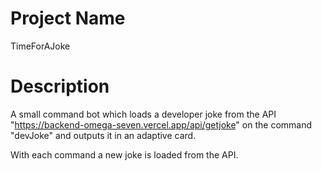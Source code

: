 # Project Name
TimeForAJoke

# Description
A small command bot which loads a developer joke from the API "https://backend-omega-seven.vercel.app/api/getjoke" on the command "devJoke" and outputs it in an adaptive card.

With each command a new joke is loaded from the API.


